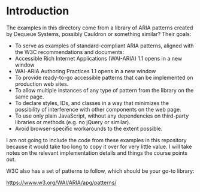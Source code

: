 # Introduction

The examples in this directory come from a library of ARIA patterns created by Dequeue Systems, possibly Cauldron or something similar? Their goals:

- To serve as examples of standard-compliant ARIA patterns, aligned with the W3C recommendations and documents:
- Accessible Rich Internet Applications (WAI-ARIA) 1.1 opens in a new window
- WAI-ARIA Authoring Practices 1.1 opens in a new window
- To provide ready-to-go accessible patterns that can be implemented on production web sites.
- To allow multiple instances of any type of pattern from the library on the same page.
- To declare styles, IDs, and classes in a way that minimizes the possibility of interference with other components on the web page.
- To use only plain JavaScript, without any dependencies on third-party libraries or methods (e.g. no jQuery or similar).
- Avoid browser-specific workarounds to the extent possible.

I am not going to include the code from these examples in this repository because it would take too long to copy it over for very little value. I will take notes on the relevant implementation details and things the course points out.


W3C also has a set of patterns to follow, which should be your go-to library:

https://www.w3.org/WAI/ARIA/apg/patterns/